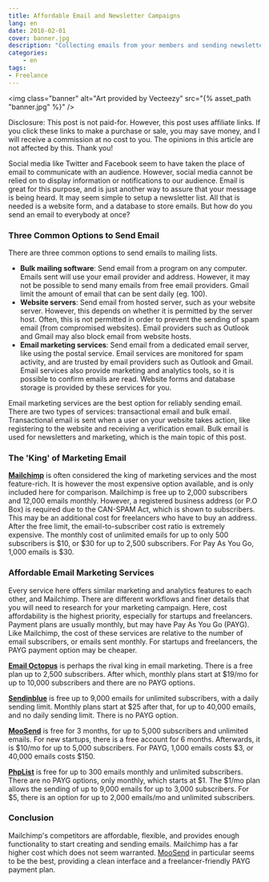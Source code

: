 ```yaml
---
title: Affordable Email and Newsletter Campaigns
lang: en
date: 2018-02-01
cover: banner.jpg
description: "Collecting emails from your members and sending newsletters is an important stable of sending updates and communicating with your audience. For bloggers and freelancers, this may not appear important. Twitter, Facebook, and other social tools exist to communicate with our community and fans. Email is still important. It is a traditional medium to directly communicate to each audience member. If part of your audience does not see or misses an update on social media, it is unlikely that Twitter or Facebook will notify them about it. Email is great for this purpose, and is just another way to assure that your message is being heard. It may seem simple to setup a newsletter list. All that is needed is a website form, and a database to store emails. But how do you send an email to everybody at once?"
categories:
	- en
tags:
- Freelance
---
```


<img class="banner" alt="Art provided by Vecteezy"  src="{% asset_path "banner.jpg" %}" />

<span class="disclaimer">Disclosure: This post is not paid-for. However, this post uses affiliate links. If you click these links to make a purchase or sale, you may save money, and I will receive a commission at no cost to you. The opinions in this article are not affected by this. Thank you!</span>



Social media like Twitter and Facebook seem to have taken the place of email to communicate with an audience. However, social media cannot be relied on to display information or notifications to our audience. Email is great for this purpose, and is just another way to assure that your message is being heard. It may seem simple to setup a newsletter list. All that is needed is a website form, and a database to store emails. But how do you send an email to everybody at once?

<!--more-->

<h3>Three Common Options to Send Email</h3>

There are three common options to send emails to mailing lists.

* <strong>Bulk mailing software</strong>: Send email from a program on any computer. Emails sent will use your email provider and address. However, it may not be possible to send many emails from free email providers. Gmail limit the amount of email that can be sent daily (eg. 100).
* <strong>Website servers</strong>: Send email from hosted server, such as your website server. However, this depends on whether it is permitted by the server host. Often, this is not permitted in order to prevent the sending of spam email (from compromised websites). Email providers such as Outlook and Gmail may also block email from website hosts.
* <strong>Email marketing services</strong>: Send email from a dedicated email server, like using the postal service. Email services are monitored for spam activity, and are trusted by email providers such as Outlook and Gmail. Email services also provide marketing and analytics tools, so it is possible to confirm emails are read. Website forms and database storage is provided by these services for you.

Email marketing services are the best option for reliably sending email. There are two types of services: transactional email and bulk email. Transactional email is sent when a user on your website takes action, like registering to the website and receiving a verification email. Bulk email is used for newsletters and marketing, which is the main topic of this post.

<h3>The 'King' of Marketing Email</h3>

<strong><a href="https://mailchimp.com" target="_blank">Mailchimp</a></strong> is often considered the king of marketing services and the most feature-rich. It is however the most expensive option available, and is only included here for comparison. Mailchimp is free up to 2,000 subscribers and 12,000 emails monthly. However, a registered business address (or P.O Box) is required due to the CAN-SPAM Act, which is shown to subscribers. This may be an additional cost for freelancers who have to buy an address. After the free limit, the email-to-subscriber cost ratio is extremely expensive. The monthly cost of unlimited emails for up to only 500 subscribers is $10, or $30 for up to 2,500 subscribers. For Pay As You Go, 1,000 emails is $30.

<h3>Affordable Email Marketing Services</h3>

Every service here offers similar marketing and analytics features to each other, and Mailchimp. There are different workflows and finer details that you will need to research for your marketing campaign. Here, cost affordability is the highest priority, especially for startups and freelancers. Payment plans are usually monthly, but may have Pay As You Go (PAYG). Like Mailchimp, the cost of these services are relative to the number of email subscribers, or emails sent monthly. For startups and freelancers, the PAYG payment option may be cheaper.

<strong><a href="https://emailoctopus.com/">Email Octopus</a></strong> is perhaps the rival king in email marketing. There is a free plan up to 2,500 subscribers. After which, monthly plans start at $19/mo for up to 10,000 subscribers and there are no PAYG options.

<strong><a href="https://www.sendinblue.com/">Sendinblue</a></strong> is free up to 9,000 emails for unlimited subscribers, with a daily sending limit. Monthly plans start at $25 after that, for up to 40,000 emails, and no daily sending limit. There is no PAYG option.

<strong><a href="http://mbsy.co/lhZPp" target="_blank">MooSend</a></strong> is free for 3 months, for up to 5,000 subscribers and unlimited emails. For new startups, there is a free account for 6 months. Afterwards, it is $10/mo for up to 5,000 subscribers. For PAYG, 1,000 emails costs $3, or 40,000 emails costs $150.

<strong><a href="https://www.phplist.com/" target="_blank">PhpList</a></strong> is free for up to 300 emails monthly and unlimited subscribers. There are no PAYG options, only monthly, which starts at $1. The $1/mo plan allows the sending of up to 9,000 emails for up to 3,000 subscribers. For $5, there is an option for up to 2,000 emails/mo and unlimited subscribers.

<h3>Conclusion</h3>

Mailchimp's competitors are affordable, flexible, and provides enough functionality to start creating and sending emails. Mailchimp has a far higher cost which does not seem warranted. <a href="http://mbsy.co/lhZPp" target="_blank">MooSend</a> in particular seems to be the best, providing a clean interface and a freelancer-friendly PAYG payment plan.
